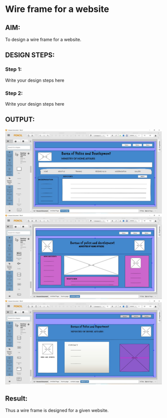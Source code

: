 # Wire frame for a website

## AIM:
To design a wire frame for a website.

## DESIGN STEPS:

### Step 1:
Write your design steps here 

### Step 2:
Write your design steps here

## OUTPUT:

![output](./img1.jpeg) 
![output](./img2.jpeg)
![output](./img3.jpeg)

## Result:
Thus a wire frame is designed for a given website.
